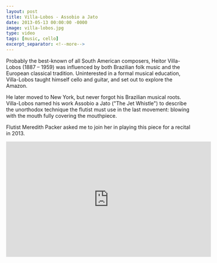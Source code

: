 ```yaml
---
layout: post
title: Villa-Lobos - Assobio a Jato
date: 2013-05-13 00:00:00 -0000
image: villa-lobos.jpg
type: video
tags: [music, cello]
excerpt_separator: <!--more-->
---
```

Probably the best-known of all South American composers, Heitor Villa-Lobos (1887 – 1959) was 
influenced by both Brazilian folk music and the European classical tradition. <!--more--> Uninterested in a formal musical 
education, Villa-Lobos taught himself cello and guitar, and set out to explore the Amazon. 

He later moved to New York, but never forgot his Brazilian musical roots. Villa-Lobos named his work Assobio a Jato ("The Jet Whistle")
to describe the unorthodox technique the flutist must use in the last movement: blowing with the mouth fully covering 
the mouthpiece. 

Flutist Meredith Packer asked me to join her in playing this piece for a recital in 2013.

<div class="iframe-wrapper">
<iframe width="560" height="315" src="https://www.youtube.com/embed/IIUFERoggws" frameborder="0" allowfullscreen></iframe>
</div>